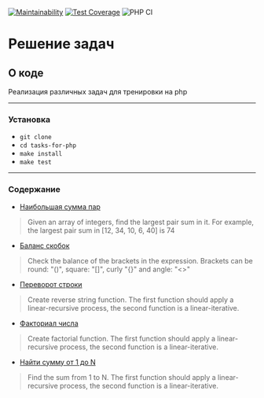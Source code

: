 [![Maintainability](https://api.codeclimate.com/v1/badges/4bc23e1aa3c6d87c39ef/maintainability)](https://codeclimate.com/github/yulia633/tasks-for-php/maintainability)
[![Test Coverage](https://api.codeclimate.com/v1/badges/4bc23e1aa3c6d87c39ef/test_coverage)](https://codeclimate.com/github/yulia633/tasks-for-php/test_coverage)
![PHP CI](https://github.com/yulia633/tasks-for-php/workflows/PHP%20CI/badge.svg)

# Решение задач

## О коде

Реализация различных задач для тренировки на php

---

### Установка

* `git clone`
* `cd tasks-for-php`
* `make install`
* `make test`

---

### Содержание

* [Наибольшая сумма пар](src/LargestPairSum.php)
> Given an array of integers, find the largest pair sum in it. For example, the largest pair sum in [12, 34, 10, 6, 40] is 74
* [Баланс скобок](src/CheckBrackets.php)
> Check the balance of the brackets in the expression. Brackets can be round: "()", square: "[]", curly "{}" and angle: "<>"
* [Переворот строки](src/ReverseString.php)
> Create reverse string function. The first function should apply a linear-recursive process, the second function is a linear-iterative.
* [Факториал числа](src/Factorial.php)
> Create factorial function. The first function should apply a linear-recursive process, the second function is a linear-iterative.
* [Найти сумму от 1 до N](src/Sum.php)
> Find the sum from 1 to N. The first function should apply a linear-recursive process, the second function is a linear-iterative.